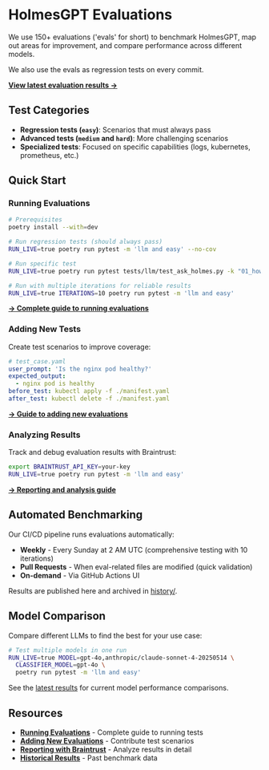 # HolmesGPT Evaluations

We use 150+ evaluations ('evals' for short) to benchmark HolmesGPT, map out areas for improvement, and compare performance across different models.

We also use the evals as regression tests on every commit.

**[View latest evaluation results →](./latest-results.md)**

## Test Categories

- **Regression tests (`easy`)**: Scenarios that must always pass
- **Advanced tests (`medium` and `hard`)**: More challenging scenarios
- **Specialized tests**: Focused on specific capabilities (logs, kubernetes, prometheus, etc.)

## Quick Start

### Running Evaluations

```bash
# Prerequisites
poetry install --with=dev

# Run regression tests (should always pass)
RUN_LIVE=true poetry run pytest -m 'llm and easy' --no-cov

# Run specific test
RUN_LIVE=true poetry run pytest tests/llm/test_ask_holmes.py -k "01_how_many_pods"

# Run with multiple iterations for reliable results
RUN_LIVE=true ITERATIONS=10 poetry run pytest -m 'llm and easy'
```

**[→ Complete guide to running evaluations](./running-evals.md)**

### Adding New Tests

Create test scenarios to improve coverage:

```yaml
# test_case.yaml
user_prompt: 'Is the nginx pod healthy?'
expected_output:
  - nginx pod is healthy
before_test: kubectl apply -f ./manifest.yaml
after_test: kubectl delete -f ./manifest.yaml
```

**[→ Guide to adding new evaluations](./adding-evals.md)**

### Analyzing Results

Track and debug evaluation results with Braintrust:

```bash
export BRAINTRUST_API_KEY=your-key
RUN_LIVE=true poetry run pytest -m 'llm and easy'
```

**[→ Reporting and analysis guide](./reporting.md)**

## Automated Benchmarking

Our CI/CD pipeline runs evaluations automatically:

- **Weekly** - Every Sunday at 2 AM UTC (comprehensive testing with 10 iterations)
- **Pull Requests** - When eval-related files are modified (quick validation)
- **On-demand** - Via GitHub Actions UI

Results are published here and archived in [history/](./history/).

## Model Comparison

Compare different LLMs to find the best for your use case:

```bash
# Test multiple models in one run
RUN_LIVE=true MODEL=gpt-4o,anthropic/claude-sonnet-4-20250514 \
  CLASSIFIER_MODEL=gpt-4o \
  poetry run pytest -m 'llm and easy'
```

See the [latest results](./latest-results.md) for current model performance comparisons.

## Resources

- **[Running Evaluations](./running-evals.md)** - Complete guide to running tests
- **[Adding New Evaluations](./adding-evals.md)** - Contribute test scenarios
- **[Reporting with Braintrust](./reporting.md)** - Analyze results in detail
- **[Historical Results](./history/)** - Past benchmark data
